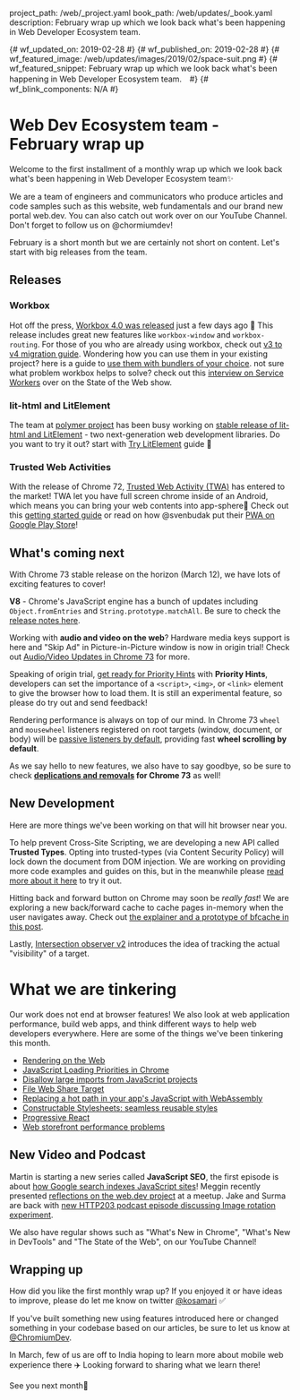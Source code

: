 project_path: /web/_project.yaml
book_path: /web/updates/_book.yaml
description: February wrap up which we look back what's been happening in Web Developer Ecosystem team.

{# wf_updated_on: 2019-02-28 #}
{# wf_published_on: 2019-02-28 #}
{# wf_featured_image: /web/updates/images/2019/02/space-suit.png #}
{# wf_featured_snippet: February wrap up which we look back what's been happening in Web Developer Ecosystem team.　#}
{# wf_blink_components: N/A #}

# Web Dev Ecosystem team - February wrap up

Welcome to the first installment of a monthly wrap up which we look back what's been happening in Web Developer Ecosystem team✨

We are a team of engineers and communicators who produce articles and code samples such as this website, web fundamentals and our brand new portal web.dev. You can also catch out work over on our YouTube Channel. Don't forget to follow us on @chormiumdev!

February is a short month but we are certainly not short on content. Let's start with big releases from the team.

## Releases
### Workbox
Hot off the press, [Workbox 4.0 was released](https://github.com/GoogleChrome/workbox/releases/tag/v4.0.0) just a few days ago 🎉 This release includes great new  features like `workbox-window` and  `workbox-routing`. For those of you who are already using workbox, check out [v3 to v4 migration guide](https://developers.google.com/web/tools/workbox/guides/migrations/migrate-from-v3). Wondering how you can use them in your existing project? here is a guide to [use them with bundlers of your choice]( https://developers.google.com/web/tools/workbox/guides/using-bundlers). not sure what problem workbox helps to solve? check out this [interview on Service Workers](https://www.youtube.com/watch?v=JYXXGNFJjwc) over on the State of the Web show. 

### lit-html and LitElement
The team at [polymer project](https://www.polymer-project.org/) has been busy working on [stable release of lit-html and LitElement](https://developers.google.com/web/updates/2019/02/lit-element-and-lit-html) - two next-generation web development libraries. Do you want to try it out? start with [Try LitElement](https://lit-element.polymer-project.org/try) guide 📝

### Trusted Web Activities 
With the release of Chrome 72, [Trusted Web Activity (TWA)]((https://blog.chromium.org/2019/02/introducing-trusted-web-activity-for.html)) has entered to the market! TWA let you have full screen chrome inside of an Android, which means you can bring your web contents into app-sphere📱 Check out this [getting started guide](https://developers.google.com/web/updates/2019/02/using-twa) or read on how @svenbudak put their [PWA on Google Play Store]( https://medium.com/@svenbudak/this-twa-stuff-rocks-finally-i-got-my-pwa-on-google-play-store-b92fe8dae31f)!

## What's coming next
With Chrome 73 stable release on the horizon (March 12), we have lots of exciting features to cover! 

**V8** - Chrome's JavaScript engine has a bunch of updates including `Object.fromEntries` and `String.prototype.matchAll`. Be sure to check the [release notes here](https://v8.dev/blog/v8-release-73).

Working with **audio and video on the web**? Hardware media keys support is here and "Skip Ad" in Picture-in-Picture window is now in origin trial! Check out [Audio/Video Updates in Chrome 73](https://developers.google.com/web/updates/2019/02/chrome-73-media-updates) for more.

Speaking of origin trial, [get ready for Priority Hints](https://developers.google.com/web/updates/2019/02/priority-hints) with **Priority Hints**, developers can set the importance of a `<script>`, `<img>`, or `<link>` element to give the browser how to load them. It is still an experimental feature, so please do try out and send feedback!


Rendering performance is always on top of our mind. In Chrome 73 `wheel` and `mousewheel` listeners registered on root targets (window, document, or body) will be [passive listeners by default](https://developers.google.com/web/updates/2019/02/scrolling-intervention), providing fast **wheel scrolling by default**.  

As we say hello to new features, we also have to say goodbye, so be sure to check **[deplications and removals](https://developers.google.com/web/updates/2019/02/chrome-73-deps-rems) for Chrome 73** as well!


## New Development
Here are more things we've been working on that will hit browser near you.

To help prevent Cross-Site Scripting, we are developing a new API called **Trusted Types**. Opting into trusted-types (via Content Security Policy) will lock down the document from DOM injection. We are working on providing more code examples and guides on this, but in the meanwhile please [read more about it here](https://developers.google.com/web/updates/2019/02/trusted-types) to try it out.


Hitting back and forward button on Chrome may soon be _really fast_! We are exploring a new back/forward cache to cache pages in-memory when the user navigates away. Check out [the explainer and a prototype of bfcache in this post](https://developers.google.com/web/updates/2019/02/back-forward-cache). 

Lastly, [Intersection observer v2](https://developers.google.com/web/updates/2019/02/intersectionobserver-v2) introduces the idea of tracking the actual "visibility" of a target.


# What we are tinkering
Our work does not end at browser features! We also look at web application performance, build web apps, and think different ways to help web developers everywhere. Here are some of the things we've been tinkering this month. 

* [Rendering on the Web](https://developers.google.com/web/updates/2019/02/rendering-on-the-web)
* [JavaScript Loading Priorities in Chrome](https://addyosmani.com/blog/script-priorities/)
* [Disallow large imports from JavaScript projects](https://addyosmani.com/blog/disallow-imports/)
* [File Web Share Target](https://paul.kinlan.me/file-web-share-target/)
* [Replacing a hot path in your app's JavaScript with WebAssembly](https://developers.google.com/web/updates/2019/02/hotpath-with-wasm)
* [Constructable Stylesheets: seamless reusable styles](https://developers.google.com/web/updates/2019/02/constructable-stylesheets)
* [Progressive React](https://houssein.me/progressive-react)
* [Web storefront performance problems](https://alankent.me/2019/02/16/common-web-storefront-performance-problems/)

## New Video and Podcast 
Martin is starting a new series called **JavaScript SEO**, the first episode is about [how Google search indexes JavaScript sites](https://www.youtube.com/watch?v=LXF8bM4g-J4)! Meggin recently presented [reflections on the web.dev project](https://www.youtube.com/watch?v=aGxrGyGSFPs) at a meetup. Jake and Surma are back with [new HTTP203 podcast episode discussing Image rotation experiment](https://developers.google.com/web/shows/http203/podcast/rotating-an-image-to-the-extreme).

We also have regular shows such as "What's New in Chrome", "What's New in DevTools" and "The State of the Web", on our YouTube Channel!


## Wrapping up
How did you like the first monthly wrap up? If you enjoyed it or have ideas to improve, please do let me know on twitter [@kosamari](https://twitter.com/kosamari) ✅ 

If you've built something new using features introduced here or changed something in your codebase based on our articles, be sure to let us know at [@ChromiumDev](https://twitter.com/chromiumdev).

In March, few of us are off to India hoping to learn more about mobile web experience there ✈️ Looking forward to sharing what we learn there!

See you next month👋